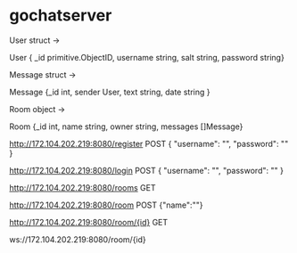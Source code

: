 # gochatserver

User struct ->

User { _id primitive.ObjectID, username string, salt string, password string}

Message struct ->

Message {_id int, sender User, text string, date string }

Room object ->

Room {_id int, name string, owner string, messages []Message}

http://172.104.202.219:8080/register
POST
{
  "username": "",
  "password": ""
}

http://172.104.202.219:8080/login
POST
{
  "username": "",
  "password": ""
}

http://172.104.202.219:8080/rooms
GET

http://172.104.202.219:8080/room
POST
{"name":""}

http://172.104.202.219:8080/room/{id}
GET

ws://172.104.202.219:8080/room/{id}
